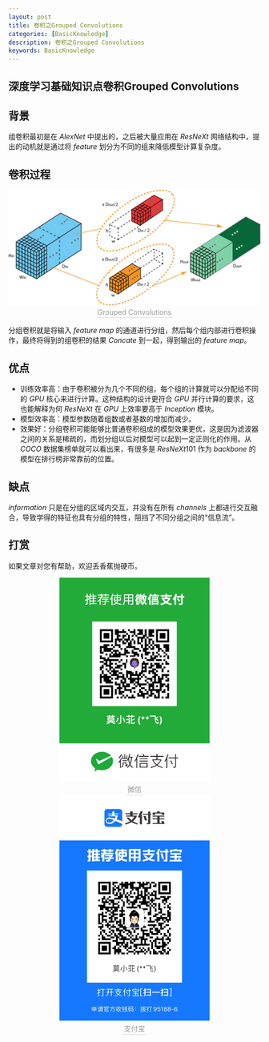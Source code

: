 ```yaml
---
layout: post
title: 卷积之Grouped Convolutions
categories: [BasicKnowledge]
description: 卷积之Grouped Convolutions
keywords: BasicKnowledge
---
```



深度学习基础知识点卷积Grouped Convolutions
---


## 背景
组卷积最初是在 $AlexNet$ 中提出的，之后被大量应用在 $ResNeXt$ 网络结构中，提出的动机就是通过将 $feature$ 划分为不同的组来降低模型计算复杂度。


## 卷积过程
<center>
    <img 
    src="https://github.com/lovejing0306/Images/blob/master/DeepLearning/Skill/Convolution/GroupedConvolution.png?raw=true"
    width="520" height="" />
    <br>
    <div style="color:orange; border-bottom: 1px solid #d9d9d9;
    display: inline-block;
    color: #999;
    padding: 2px;">Grouped Convolutions</div>
</center>

分组卷积就是将输入 $feature \  map$ 的通道进行分组，然后每个组内部进行卷积操作，最终将得到的组卷积的结果 $Concate$ 到一起，得到输出的 $feature \ map$。

## 优点
* 训练效率高：由于卷积被分为几个不同的组，每个组的计算就可以分配给不同的 $GPU$ 核心来进行计算。这种结构的设计更符合 $GPU$ 并行计算的要求，这也能解释为何 $ResNeXt$ 在 $GPU$ 上效率要高于 $Inception$ 模块。
* 模型效率高：模型参数随着组数或者基数的增加而减少。
* 效果好：分组卷积可能能够比普通卷积组成的模型效果更优，这是因为滤波器之间的关系是稀疏的，而划分组以后对模型可以起到一定正则化的作用。从 $COCO$ 数据集榜单就可以看出来，有很多是 $ResNeXt101$ 作为 $backbone$ 的模型在排行榜非常靠前的位置。


## 缺点
$information$ 只是在分组的区域内交互，并没有在所有 $channels$ 上都进行交互融合，导致学得的特征也具有分组的特性，阻挡了不同分组之间的“信息流”。



## 打赏

如果文章对您有帮助，欢迎丢香蕉抛硬币。

<center>
    <img 
    src="https://github.com/lovejing0306/Images/blob/master/Reward/wechat.JPG?raw=true"
    width="300" height="" />
    <br>
    <div style="color:orange; border-bottom: 1px solid #d9d9d9;
    display: inline-block;
    color: #999;
    padding: 2px;">微信</div>
</center>

<center>
    <img 
    src="https://github.com/lovejing0306/Images/blob/master/Reward/zhifubao.JPG?raw=true"
    width="300" height="" />
    <br>
    <div style="color:orange; border-bottom: 1px solid #d9d9d9;
    display: inline-block;
    color: #999;
    padding: 2px;">支付宝</div>
</center>



<script type="text/x-mathjax-config">
  MathJax.Hub.Config({tex2jax: {inlineMath: [['$','$'], ['\\(','\\)']]}});
</script>

<script type="text/javascript" async src="https://cdnjs.cloudflare.com/ajax/libs/mathjax/2.7.4/latest.js?config=TeX-MML-AM_CHTML">
</script>